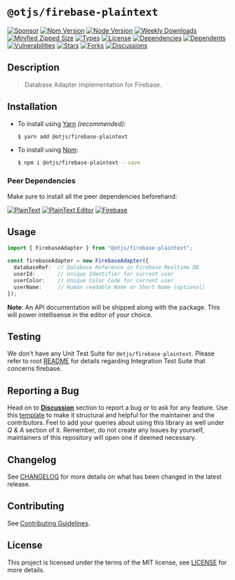 # `@otjs/firebase-plaintext`

[![Sponsor](https://img.shields.io/badge/sponsor-30363D?style=for-the-badge&logo=GitHub-Sponsors&logoColor=#white)](https://github.com/sponsors/Progyan1997)
[![Npm Version](https://img.shields.io/npm/v/@otjs/firebase-plaintext?style=for-the-badge)](https://www.npmjs.com/package/@otjs/firebase-plaintext)
[![Node Version](https://img.shields.io/node/v/@otjs/firebase-plaintext?style=for-the-badge)](https://www.npmjs.com/package/@otjs/firebase-plaintext)
[![Weekly Downloads](https://img.shields.io/npm/dw/@otjs/firebase-plaintext?style=for-the-badge)](https://www.npmjs.com/package/@otjs/firebase-plaintext)
[![Minified Zipped Size](https://img.shields.io/bundlephobia/minzip/@otjs/firebase-plaintext?style=for-the-badge)](https://www.npmjs.com/package/@otjs/firebase-plaintext)
[![Types](https://img.shields.io/npm/types/@otjs/firebase-plaintext?style=for-the-badge)](https://www.npmjs.com/package/@otjs/firebase-plaintext)
[![License](https://img.shields.io/npm/l/@otjs/firebase-plaintext?style=for-the-badge)](https://github.com/Progyan1997/Operational-Transformation/blob/main/packages/firebase-plaintext/LICENSE)
[![Dependencies](https://img.shields.io/librariesio/release/npm/@otjs/firebase-plaintext?style=for-the-badge)](https://www.npmjs.com/package/@otjs/firebase-plaintext)
[![Dependents](https://img.shields.io/librariesio/dependents/npm/@otjs/firebase-plaintext?style=for-the-badge)](https://www.npmjs.com/package/@otjs/firebase-plaintext)
[![Vulnerabilities](https://img.shields.io/snyk/vulnerabilities/npm/@otjs/firebase-plaintext?style=for-the-badge)](https://github.com/Progyan1997/Operational-Transformation/blob/main/.github/SECURITY.md)
[![Stars](https://img.shields.io/github/stars/Progyan1997/Operational-Transformation?style=for-the-badge)](https://github.com/Progyan1997/Operational-Transformation/stargazers)
[![Forks](https://img.shields.io/github/forks/Progyan1997/Operational-Transformation?style=for-the-badge)](https://github.com/Progyan1997/Operational-Transformation/network/members)
[![Discussions](https://img.shields.io/github/discussions/Progyan1997/Operational-Transformation?style=for-the-badge)](https://github.com/Progyan1997/Operational-Transformation/discussions)

## Description

> Database Adapter implementation for Firebase.

## Installation

- To install using [Yarn](https://yarnpkg.com) _(recommended)_:

  ```sh
  $ yarn add @otjs/firebase-plaintext
  ```

- To install using [Npm](https://www.npmjs.com):

  ```sh
  $ npm i @otjs/firebase-plaintext --save
  ```

### Peer Dependencies

Make sure to install all the peer dependencies beforehand:

[![PlainText](https://img.shields.io/npm/dependency-version/@otjs/firebase-plaintext/peer/@otjs/plaintext?style=for-the-badge)](https://www.npmjs.com/package/@otjs/plaintext)
[![PlainText Editor](https://img.shields.io/npm/dependency-version/@otjs/firebase-plaintext/peer/@otjs/plaintext-editor?style=for-the-badge)](https://www.npmjs.com/package/@otjs/plaintext-editor)
[![Firebase](https://img.shields.io/npm/dependency-version/@otjs/firebase-plaintext/peer/firebase?style=for-the-badge)](https://www.npmjs.com/package/firebase)

## Usage

```ts
import { FirebaseAdapter } from "@otjs/firebase-plaintext";

const firebaseAdapter = new FirebaseAdapter({
  databaseRef:  // Database Reference in Firebase Realtime DB
  userId:       // Unique Identifier for current user
  userColor:    // Unique Color Code for current user
  userName:     // Human readable Name or Short Name (optional)
});
```

**Note**: An API documentation will be shipped along with the package. This will power intellisense in the editor of your choice.

## Testing

We don't have any Unit Test Suite for `@otjs/firebase-plaintext`. Please refer to root [README](https://github.com/Progyan1997/Operational-Transformation/blob/main/README.md) for details regarding Integration Test Suite that concerns firebase.

## Reporting a Bug

Head on to [**Discussion**](https://github.com/Progyan1997/Operational-Transformation/discussions) section to report a bug or to ask for any feature. Use this [template](https://github.com/Progyan1997/Operational-Transformation/discussions/30) to make it structural and helpful for the maintainer and the contributors. Feel to add your queries about using this library as well under _Q & A_ section of it. Remember, do not create any Issues by yourself, maintainers of this repository will open one if deemed necessary.

## Changelog

See [CHANGELOG](https://github.com/Progyan1997/Operational-Transformation/blob/main/CHANGELOG.md) for more details on what has been changed in the latest release.

## Contributing

See [Contributing Guidelines](https://github.com/Progyan1997/Operational-Transformation/blob/main/.github/CONTRIBUTING.md).

## License

This project is licensed under the terms of the MIT license, see [LICENSE](https://github.com/Progyan1997/Operational-Transformation/blob/main/packages/firebase-plaintext/LICENSE) for more details.
